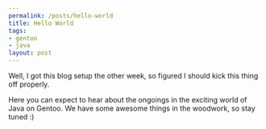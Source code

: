```yaml
--- 
permalink: /posts/hello-world
title: Hello World
tags: 
- gentoo
- java
layout: post
---
```

Well, I got this blog setup the other week, so figured I should kick this thing off properly.

Here you can expect to hear about the ongoings in the exciting world of Java on Gentoo. We have some awesome things in the woodwork, so stay tuned :)
